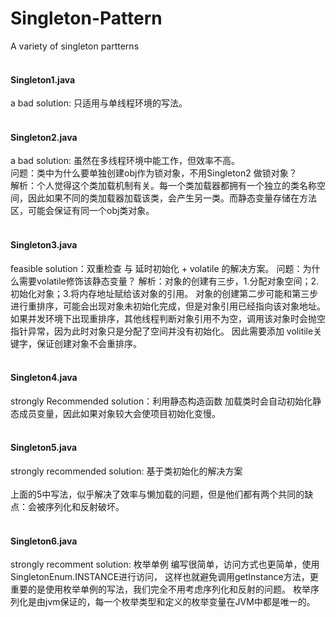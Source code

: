 # Singleton-Pattern
A variety of singleton partterns
<br><br>
#### Singleton1.java<br>
a bad solution: 只适用与单线程环境的写法。
<br><br>
#### Singleton2.java<br>
a bad solution: 虽然在多线程环境中能工作，但效率不高。<br>
问题：类中为什么要单独创建obj作为锁对象，不用Singleton2 做锁对象？ <br>
解析：个人觉得这个类加载机制有关。每一个类加载器都拥有一个独立的类名称空间，因此如果不同的类加载器加载该类，会产生另一类。而静态变量存储在方法区，可能会保证有同一个obj类对象。
<br><br>
#### Singleton3.java
feasible solution：双重检查 与 延时初始化 + volatile 的解决方案。
问题：为什么需要volatile修饰该静态变量？
解析：对象的创建有三步，1.分配对象空间；2.初始化对象；3.将内存地址赋给该对象的引用。
     对象的创建第二步可能和第三步进行重排序，可能会出现对象未初始化完成，但是对象引用已经指向该对象地址。
     如果并发环境下出现重排序，其他线程判断对象引用不为空，调用该对象时会抛空指针异常，因为此时对象只是分配了空间并没有初始化。 
     因此需要添加 volitile关键字，保证创建对象不会重排序。
<br><br>
#### Singleton4.java           
strongly Recommended solution：利用静态构造函数
加载类时会自动初始化静态成员变量，因此如果对象较大会使项目初始化变慢。
<br><br>
#### Singleton5.java
strongly recommended solution: 基于类初始化的解决方案 
<br><br>
上面的5中写法，似乎解决了效率与懒加载的问题，但是他们都有两个共同的缺点：会被序列化和反射破坏。
<br><br>
#### Singleton6.java
strongly recomment solution: 枚举单例
编写很简单，访问方式也更简单，使用SingletonEnum.INSTANCE进行访问，
这样也就避免调用getInstance方法，更重要的是使用枚举单例的写法，我们完全不用考虑序列化和反射的问题。
枚举序列化是由jvm保证的，每一个枚举类型和定义的枚举变量在JVM中都是唯一的。
